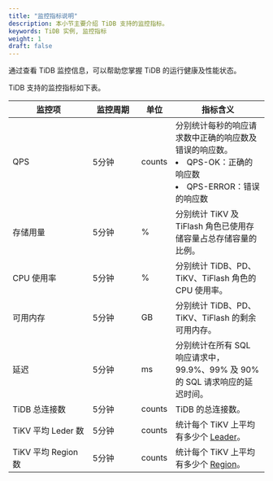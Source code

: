 ```yaml
---
title: "监控指标说明"
description: 本小节主要介绍 TiDB 支持的监控指标。 
keywords: TiDB 实例, 监控指标
weight: 1
draft: false
---
```


通过查看 TiDB 监控信息，可以帮助您掌握 TiDB 的运行健康及性能状态。

TiDB 支持的监控指标如下表。

| <span style="display:inline-block;width:140px">监控项</span> | <span style="display:inline-block;width:80px">监控周期</span> | 单位   | 指标含义                                                     |
| ------------------------------------------------------------ | ------------------------------------------------------------ | ------ | ------------------------------------------------------------ |
| QPS                                                          | 5分钟                                                        | counts | 分别统计每秒的响应请求数中正确的响应数及错误的响应数。<br/><li>QPS-OK：正确的响应数</li><li>QPS-ERROR：错误的响应数</li> |
| 存储用量                                                     | 5分钟                                                        | %      | 分别统计 TiKV 及 TiFlash 角色已使用存储容量占总存储容量的比例。 |
| CPU 使用率                                                   | 5分钟                                                        | %      | 分别统计 TiDB、PD、TiKV、TiFlash 角色的 CPU 使用率。         |
| 可用内存                                                     | 5分钟                                                        | GB     | 分别统计 TiDB、PD、TiKV、TiFlash 的剩余可用内存。            |
| 延迟                                                         | 5分钟                                                        | ms     | 分别统计在所有 SQL 响应请求中， 99.9%、99% 及 90% 的 SQL 请求响应的延迟时间。 |
| TiDB 总连接数                                                | 5分钟                                                        | counts | TiDB 的总连接数。                                            |
| TiKV 平均 Leder 数                                           | 5分钟                                                        | counts | 统计每个 TiKV 上平均有多少个 [Leader](../../../intro/term/#leaderfollowerlearner)。 |
| TiKV 平均  Region 数                                         | 5分钟                                                        | counts | 统计每个 TiKV 上平均有多少个 [Region](../../../intro/term/#regionpeerraft-group)。 |



